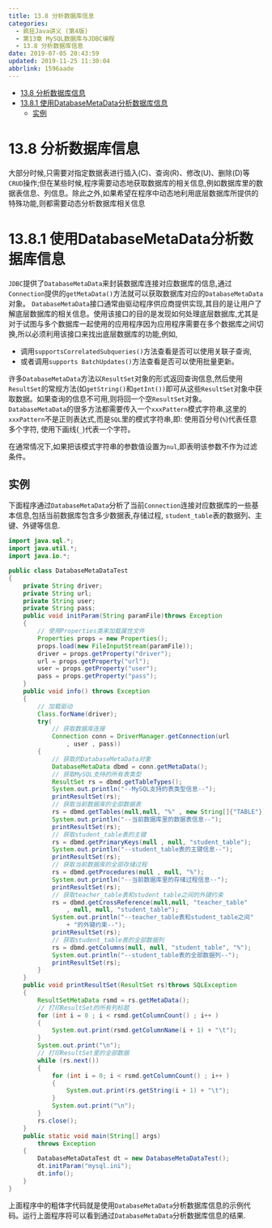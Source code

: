 ```yaml
---
title: 13.8 分析数据库信息
categories: 
  - 疯狂Java讲义 (第4版)
  - 第13章 MySQL数据库与JDBC编程
  - 13.8 分析数据库信息
date: 2019-07-05 20:43:59
updated: 2019-11-25 11:30:04
abbrlink: 1596aade
---
```

<div id='my_toc'>

- [13.8 分析数据库信息](/JavaReadingNotes/1596aade/#13-8-分析数据库信息)
- [13.8.1 使用DatabaseMetaData分析数据库信息](/JavaReadingNotes/1596aade/#13-8-1-使用DatabaseMetaData分析数据库信息)
    - [实例](/JavaReadingNotes/1596aade/#实例)

</div>
<!--more-->
<script>if (navigator.platform.toLowerCase() == 'win32'){document.getElementById('my_toc').style.display = 'none';}</script>

<!--end-->
# 13.8 分析数据库信息 #
大部分时候,只需要对指定数据表进行插入(C)、查询(R)、修改(U)、删除(D)等`CRUD`操作;但在某些时候,程序需要动态地获取数据库的相关信息,例如数据库里的数据表信息、列信息。除此之外,如果希望在程序中动态地利用底层数据库所提供的特殊功能,则都需要动态分析数据库相关信息
# 13.8.1 使用DatabaseMetaData分析数据库信息 #
`JDBC`提供了`DatabaseMetaData`来封装数据库连接对应数据库的信息,通过`Connection`提供的`getMetaData()`方法就可以获取数据库对应的`DatabaseMetaData`对象。
`DatabaseMetaData`接口通常由驱动程序供应商提供实现,其目的是让用户了解底层数据库的相关信息。使用该接口的目的是发现如何处理底层数据库,尤其是对于试图与多个数据库一起使用的应用程序因为应用程序需要在多个数据库之间切换,所以必须利用该接口来找出底层数据库的功能,例如,
- 调用`supportsCorrelatedSubqueries()`方法查看是否可以使用关联子查询,
- 或者调用`supports BatchUpdates()`方法查看是否可以使用批量更新。

许多`DatabaseMetaData`方法以`ResultSet`对象的形式返回查询信息,然后使用`ResultSet`的常规方法(如`getString()`和`getInt())`即可从这些`ResultSet`对象中获取数据。如果查询的信息不可用,则将回一个空`ResultSet`对象。
`DatabaseMetaData`的很多方法都需要传入一个`xxxPattern`模式字符串,这里的`xxxPattern`不是正则表达式,而是`SQL`里的模式字符串,即:
使用百分号(`%`)代表任意多个字符,
使用下画线(`_`)代表一个字符。

在通常情况下,如果把该模式字符串的参数值设置为`nul`,即表明该参数不作为过滤条件。
## 实例 ##
下面程序通过`DatabaseMetaData`分析了当前`Connection`连接对应数据库的一些基本信息,包括当前数据库包含多少数据表,存储过程, `student_table`表的数据列、主键、外键等信息.
```java
import java.sql.*;
import java.util.*;
import java.io.*;

public class DatabaseMetaDataTest
{
	private String driver;
	private String url;
	private String user;
	private String pass;
	public void initParam(String paramFile)throws Exception
	{
		// 使用Properties类来加载属性文件
		Properties props = new Properties();
		props.load(new FileInputStream(paramFile));
		driver = props.getProperty("driver");
		url = props.getProperty("url");
		user = props.getProperty("user");
		pass = props.getProperty("pass");
	}
	public void info() throws Exception
	{
		// 加载驱动
		Class.forName(driver);
		try(
			// 获取数据库连接
			Connection conn = DriverManager.getConnection(url
				, user , pass))
		{
			// 获取的DatabaseMetaData对象
			DatabaseMetaData dbmd = conn.getMetaData();
			// 获取MySQL支持的所有表类型
			ResultSet rs = dbmd.getTableTypes();
			System.out.println("--MySQL支持的表类型信息--");
			printResultSet(rs);
			// 获取当前数据库的全部数据表
			rs = dbmd.getTables(null,null, "%" , new String[]{"TABLE"});
			System.out.println("--当前数据库里的数据表信息--");
			printResultSet(rs);
			// 获取student_table表的主键
			rs = dbmd.getPrimaryKeys(null , null, "student_table");
			System.out.println("--student_table表的主键信息--");
			printResultSet(rs);
			// 获取当前数据库的全部存储过程
			rs = dbmd.getProcedures(null , null, "%");
			System.out.println("--当前数据库里的存储过程信息--");
			printResultSet(rs);
			// 获取teacher_table表和student_table之间的外键约束
			rs = dbmd.getCrossReference(null,null, "teacher_table"
				, null, null, "student_table");
			System.out.println("--teacher_table表和student_table之间"
				+ "的外键约束--");
			printResultSet(rs);
			// 获取student_table表的全部数据列
			rs = dbmd.getColumns(null, null, "student_table", "%");
			System.out.println("--student_table表的全部数据列--");
			printResultSet(rs);
		}
	}
	public void printResultSet(ResultSet rs)throws SQLException
	{
		ResultSetMetaData rsmd = rs.getMetaData();
		// 打印ResultSet的所有列标题
		for (int i = 0 ; i < rsmd.getColumnCount() ; i++ )
		{
			System.out.print(rsmd.getColumnName(i + 1) + "\t");
		}
		System.out.print("\n");
		// 打印ResultSet里的全部数据
		while (rs.next())
		{
			for (int i = 0; i < rsmd.getColumnCount() ; i++ )
			{
				System.out.print(rs.getString(i + 1) + "\t");
			}
			System.out.print("\n");
		}
		rs.close();
	}
	public static void main(String[] args)
		throws Exception
	{
		DatabaseMetaDataTest dt = new DatabaseMetaDataTest();
		dt.initParam("mysql.ini");
		dt.info();
	}
}
```
上面程序中的粗体字代码就是使用`DatabaseMetaData`分析数据库信息的示例代码。运行上面程序将可以看到通过`DatabaseMetaData`分析数据库信息的结果.

